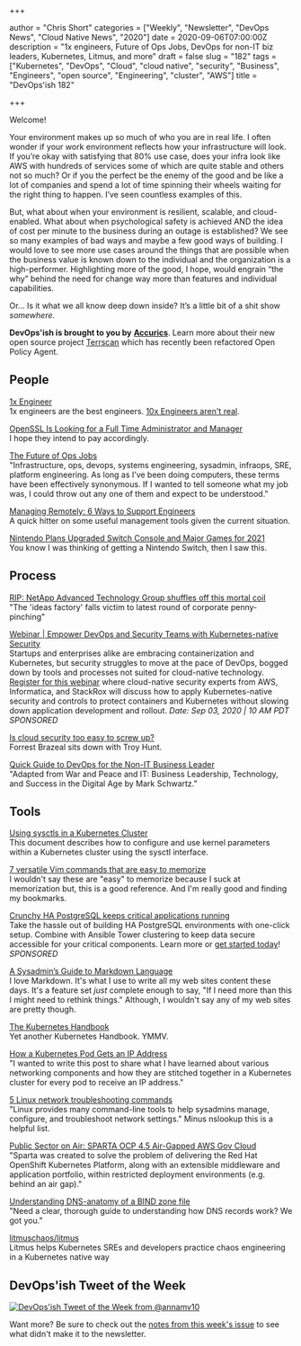 +++

author = "Chris Short"
categories = ["Weekly", "Newsletter", "DevOps News", "Cloud Native News", "2020"]
date = 2020-09-06T07:00:00Z
description = "1x engineers, Future of Ops Jobs, DevOps for non-IT biz leaders, Kubernetes, Litmus, and more"
draft = false
slug = "182"
tags = ["Kubernetes", "DevOps", "Cloud", "cloud native", "security", "Business", "Engineers", "open source", "Engineering", "cluster", "AWS"]
title = "DevOps'ish 182"

+++

Welcome!

Your environment makes up so much of who you are in real life. I often wonder if your work environment reflects how your infrastructure will look. If you’re okay with satisfying that 80% use case, does your infra look like AWS with hundreds of services some of which are quite stable and others not so much? Or if you the perfect be the enemy of the good and be like a lot of companies and spend a lot of time spinning their wheels waiting for the right thing to happen. I’ve seen countless examples of this.

But, what about when your environment is resilient, scalable, and cloud-enabled. What about when psychological safety is achieved AND the idea of cost per minute to the business during an outage is established? We see so many examples of bad ways and maybe a few good ways of building. I would love to see more use cases around the things that are possible when the business value is known down to the individual and the organization is a high-performer. Highlighting more of the good, I hope, would engrain “the why” behind the need for change way more than features and individual capabilities.

Or... Is it what we all know deep down inside? It’s a little bit of a shit show *somewhere*.

**DevOps'ish is brought to you by** [**Accurics**](https://www.accurics.com/?utm_source=newsletter&utm_medium=email&utm_campaign=devopsish_182). Learn more about their new open source project [Terrscan](https://www.accurics.com/blog/products/terrascan-opa-policy-as-code/?utm_source=newsletter&utm_medium=email&utm_campaign=devopsish_182) which has recently been refactored Open Policy Agent.

## People

[1x Engineer](https://1x.engineer/)  
1x engineers are the best engineers. [10x Engineers aren't real](http://10x.engineer/).

[OpenSSL Is Looking for a Full Time Administrator and Manager](https://www.openssl.org/blog/blog/2020/09/05/OpenSSL.ProjectAdminRole/)  
I hope they intend to pay accordingly.

[The Future of Ops Jobs](https://acloudguru.com/blog/engineering/the-future-of-ops-jobs)  
"Infrastructure, ops, devops, systems engineering, sysadmin, infraops, SRE, platform engineering. As long as I’ve been doing computers, these terms have been effectively synonymous. If I wanted to tell someone what my job was, I could throw out any one of them and expect to be understood."

[Managing Remotely: 6 Ways to Support Engineers](https://devops.com/managing-remotely-6-ways-to-support-engineers/)  
A quick hitter on some useful management tools given the current situation.

[Nintendo Plans Upgraded Switch Console and Major Games for 2021](https://www.bloomberg.com/news/articles/2020-08-25/nintendo-plans-upgraded-switch-console-and-major-games-for-2021)  
You know I was thinking of getting a Nintendo Switch, then I saw this.

## Process

[RIP: NetApp Advanced Technology Group shuffles off this mortal coil](https://www.theregister.com/2020/08/28/rip_netapp_advanced_technology_group/)  
"The 'ideas factory' falls victim to latest round of corporate penny-pinching"

[Webinar | Empower DevOps and Security Teams with Kubernetes-native Security](https://pages.awscloud.com/GLOBAL-partner-OE-containers-stackrox-sept-2020-reg-event.html?ContainersStackRoxSeptember2020&sc_publisher=StackRox&sc_country=USA&sc_geo=NAMER&sc_category=mult&sc_outcome=acq&trk=Partner_DevOpsIsh)  
Startups and enterprises alike are embracing containerization and Kubernetes, but security struggles to move at the pace of DevOps, bogged down by tools and processes not suited for cloud-native technology. [Register for this webinar](https://pages.awscloud.com/GLOBAL-partner-OE-containers-stackrox-sept-2020-reg-event.html?ContainersStackRoxSeptember2020&sc_publisher=StackRox&sc_country=USA&sc_geo=NAMER&sc_category=mult&sc_outcome=acq&trk=Partner_DevOpsIsh) where cloud-native security experts from AWS, Informatica, and StackRox will discuss how to apply Kubernetes-native security and controls to protect containers and Kubernetes without slowing down application development and rollout. *Date: Sep 03, 2020 | 10 AM PDT* *SPONSORED*

[Is cloud security too easy to screw up?](https://acloudguru.com/blog/engineering/is-cloud-security-too-easy-to-screw-up)  
Forrest Brazeal sits down with Troy Hunt.

[Quick Guide to DevOps for the Non-IT Business Leader](https://itrevolution.com/quick-guide-to-devops-for-the-non-it-business-leader/)  
"Adapted from War and Peace and IT: Business Leadership, Technology, and Success in the Digital Age by Mark Schwartz."

## Tools

[Using sysctls in a Kubernetes Cluster](https://kubernetes.io/docs/tasks/administer-cluster/sysctl-cluster/)  
This document describes how to configure and use kernel parameters within a Kubernetes cluster using the sysctl interface.

[7 versatile Vim commands that are easy to memorize](https://initialcommit.com/blog/7-versatile-vim-commands)  
I wouldn't say these are "easy" to memorize because I suck at memorization but, this is a good reference. And I'm really good and finding my bookmarks.

[Crunchy HA PostgreSQL keeps critical applications running](https://www.crunchydata.com/products/crunchy-high-availability-postgresql/?utm_source=DevOpsish&utm_medium=Week3&utm_campaign=CrunchyHA)  
Take the hassle out of building HA PostgreSQL environments with one-click setup. Combine with Ansible Tower clustering to keep data secure accessible for your critical components. Learn more or [get started today](https://www.crunchydata.com/products/crunchy-high-availability-postgresql/?utm_source=DevOpsish&utm_medium=Week3&utm_campaign=CrunchyHA)! *SPONSORED*

[A Sysadmin’s Guide to Markdown Language](https://adamtheautomator.com/a-sysadmins-guide-to-markdown-language/)  
I love Markdown. It's what I use to write all my web sites content these days. It's a feature set *just* complete enough to say, "If I need more than this I might need to rethink things." Although, I wouldn't say any of my web sites are pretty though.

[The Kubernetes Handbook](https://www.freecodecamp.org/news/the-kubernetes-handbook/)  
Yet another Kubernetes Handbook. YMMV.

[How a Kubernetes Pod Gets an IP Address](https://ronaknathani.com/blog/2020/08/how-a-kubernetes-pod-gets-an-ip-address/)  
"I wanted to write this post to share what I have learned about various networking components and how they are stitched together in a Kubernetes cluster for every pod to receive an IP address."

[5 Linux network troubleshooting commands](https://www.redhat.com/sysadmin/five-network-commands)  
"Linux provides many command-line tools to help sysadmins manage, configure, and troubleshoot network settings." Minus nslookup this is a helpful list.

[Public Sector on Air: SPARTA OCP 4.5 Air-Gapped AWS Gov Cloud](https://www.twitch.tv/videos/727360211?filter=archives&sort=time)  
"Sparta was created to solve the problem of delivering the Red Hat OpenShift Kubernetes Platform, along with an extensible middleware and application portfolio, within restricted deployment environments (e.g. behind an air gap)."

[Understanding DNS-anatomy of a BIND zone file](https://arstechnica.com/gadgets/2020/08/understanding-dns-anatomy-of-a-bind-zone-file/)  
"Need a clear, thorough guide to understanding how DNS records work? We got you."

[litmuschaos/litmus](https://github.com/litmuschaos/litmus)  
Litmus helps Kubernetes SREs and developers practice chaos engineering in a Kubernetes native way

## DevOps'ish Tweet of the Week

[![DevOps'ish Tweet of the Week from @annamv10](/images/182-devopsish-tweet-of-the-week.png)](https://twitter.com/annamv10/status/1298032639396294657)

Want more? Be sure to check out the [notes from this week's issue](https://devopsish.com/182/notes/) to see what didn't make it to the newsletter.

